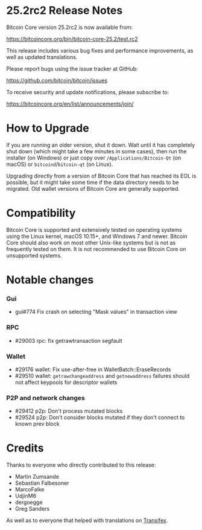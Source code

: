 25.2rc2 Release Notes
==================

Bitcoin Core version 25.2rc2 is now available from:

  <https://bitcoincore.org/bin/bitcoin-core-25.2/test.rc2>

This release includes various bug fixes and performance
improvements, as well as updated translations.

Please report bugs using the issue tracker at GitHub:

  <https://github.com/bitcoin/bitcoin/issues>

To receive security and update notifications, please subscribe to:

  <https://bitcoincore.org/en/list/announcements/join/>

How to Upgrade
==============

If you are running an older version, shut it down. Wait until it has completely
shut down (which might take a few minutes in some cases), then run the
installer (on Windows) or just copy over `/Applications/Bitcoin-Qt` (on macOS)
or `bitcoind`/`bitcoin-qt` (on Linux).

Upgrading directly from a version of Bitcoin Core that has reached its EOL is
possible, but it might take some time if the data directory needs to be migrated. Old
wallet versions of Bitcoin Core are generally supported.

Compatibility
==============

Bitcoin Core is supported and extensively tested on operating systems
using the Linux kernel, macOS 10.15+, and Windows 7 and newer.  Bitcoin
Core should also work on most other Unix-like systems but is not as
frequently tested on them.  It is not recommended to use Bitcoin Core on
unsupported systems.

Notable changes
===============

### Gui

- gui#774 Fix crash on selecting "Mask values" in transaction view

### RPC

- #29003 rpc: fix getrawtransaction segfault

### Wallet

- #29176 wallet: Fix use-after-free in WalletBatch::EraseRecords
- #29510 wallet: `getrawchangeaddress` and `getnewaddress` failures should not affect keypools for descriptor wallets

### P2P and network changes

- #29412 p2p: Don't process mutated blocks
- #29524 p2p: Don't consider blocks mutated if they don't connect to known prev block

Credits
=======

Thanks to everyone who directly contributed to this release:

- Martin Zumsande
- Sebastian Falbesoner
- MarcoFalke
- UdjinM6
- dergoegge
- Greg Sanders

As well as to everyone that helped with translations on
[Transifex](https://www.transifex.com/bitcoin/bitcoin/).
